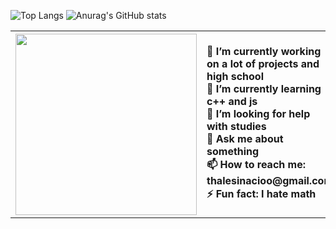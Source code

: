<table>
  <tr>
    <th>
      <div id="header" align="right">
  <img src="https://media.giphy.com/media/SWoSkN6DxTszqIKEqv/giphy.gif" width="290"/>  
</div>
  </th>
  <th>
    <div id="head" align="left">
🔭 I’m currently working on a lot of projects and high school<br>
🌱 I’m currently learning c++ and js <br>
🤔 I’m looking for help with studies<br>
💬 Ask me about something<br>
📫 How to reach me: thalesinacioo@gmail.com<br>
⚡ Fun fact: I hate math<br>
      </div>
  </th>
  </tr>
  

![Top Langs](https://github-readme-stats.vercel.app/api/top-langs/?username=thalesinacioo&langs_count=5&theme=flag-india&)
![Anurag's GitHub stats](https://github-readme-stats.vercel.app/api?username=thalesinacioo&show_icons=true&theme=flag-india)<br>
